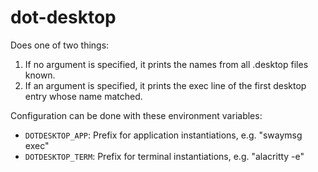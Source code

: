 # dot-desktop

Does one of two things:

1. If no argument is specified, it prints the names from all .desktop files known.
2. If an argument is specified, it prints the exec line of the first desktop entry whose name matched.

Configuration can be done with these environment variables:
- `DOTDESKTOP_APP`: Prefix for application instantiations, e.g. "swaymsg exec"
- `DOTDESKTOP_TERM`: Prefix for terminal instantiations, e.g. "alacritty -e"